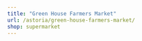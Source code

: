```yaml
---
title: "Green House Farmers Market"
url: /astoria/green-house-farmers-market/
shop: supermarket
---
```


